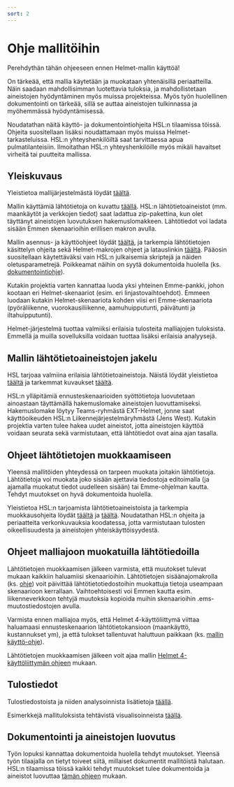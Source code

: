 ```yaml
---
sort: 2
---
```


# Ohje mallitöihin

Perehdythän tähän ohjeeseen ennen Helmet-mallin käyttöä! 

On tärkeää, että mallia käytetään ja muokataan yhtenäisillä periaatteilla. Näin saadaan mahdollisimman luotettavia tuloksia, ja mahdollistetaan aineistojen  hyödyntäminen myös muissa projekteissa. Myös työn huolellinen dokumentointi on tärkeää, sillä se auttaa aineistojen tulkinnassa ja myöhemmässä hyödyntämisessä. 

Noudatathan näitä käyttö- ja dokumentointiohjeita HSL:n tilaamissa töissä. Ohjeita suositellaan lisäksi noudattamaan myös muissa Helmet-tarkasteluissa. HSL:n yhteyshenkilöiltä saat tarvittaessa apua pulmatilanteisiin. Ilmoitathan HSL:n yhteyshenkilöille myös mikäli havaitset virheitä tai puutteita mallissa.

## Yleiskuvaus

Yleistietoa mallijärjestelmästä löydät [täältä](index.md).

Mallin käyttämiä lähtötietoja on kuvattu [täällä](HSL_lahtotiedot.md). HSL:n lähtötietoaineistot (mm. maankäytöt ja verkkojen tiedot) saat ladattua zip-pakettina, kun olet täyttänyt aineistojen luovutuksen hakemuslomakkeen. Lähtötiedot voi ladata sisään Emmen skenaarioihin erillisen makron avulla. 

Mallin asennus- ja käyttöohjeet löydät [täältä](kaytto-ohje.md), ja tarkempia lähtötietojen käsittelyn ohjeita sekä Helmet-makrojen ohjeet ja latauslinkin [täältä](sijopankki.md). Pääosin suositellaan käytettäväksi vain HSL:n julkaisemia skriptejä ja näiden oletusparametrejä. Poikkeamat näihin on syytä dokumentoida huolella (ks. [dokumentointiohje](HSL-toiden_dokumentointi.md)).

Kutakin projektia varten kannattaa luoda yksi yhteinen Emme-pankki, johon kootaan eri Helmet-skenaariot (esim. eri linjastovaihtoehdot). Emmeen luodaan kutakin Helmet-skenaariota kohden viisi eri Emme-skenaariota (pyöräliikenne, vuorokausiliikenne, aamuhuipputunti, päivätunti ja iltahuipputunti).

Helmet-järjestelmä tuottaa valmiiksi erilaisia tulosteita malliajojen tuloksista. Emmellä ja muilla sovelluksilla voidaan tuottaa lisäksi erilaisia analyysejä.

## Mallin lähtötietoaineistojen jakelu

HSL tarjoaa valmiina erilaisia lähtötietoaineistoja. Näistä löydät yleistietoa [täältä](HSL_lahtotiedot.md) ja tarkemmat kuvaukset [täältä](mallin_lahtotietotiedostot.md).

HSL:n ylläpitämiä ennusteskenaarioiden syöttötietoja luovutetaan ainoastaan täyttämällä hakemuslomake aineistojen luovuttamiseksi. Hakemuslomake löytyy Teams-ryhmästä EXT-Helmet, jonne saat käyttöoikeuden HSL:n Liikennejärjestelmäryhmästä (Jens West). Kutakin projektia varten tulee hakea uudet aineistot, jotta aineistojen käyttöä voidaan seurata sekä varmistutaan, että lähtötiedot ovat aina ajan tasalla.

## Ohjeet lähtötietojen muokkaamiseen

Yleensä mallitöiden yhteydessä on tarpeen muokata joitakin lähtötietoja. Lähtötietoja voi muokata joko sisään ajettavia tiedostoja editoimalla (ja ajamalla muokatut tiedot uudelleen sisään) tai Emme-ohjelman kautta. Tehdyt muutokset on hyvä dokumentoida huolella.

Yleistietoa HSL:n tarjoamista lähtötietoaineistoista ja tarkempia muokkausohjeita löydät [täältä](HSL_lahtotiedot.md) ja [täältä](mallin_lahtotietotiedostot.md). Noudatathan HSL:n ohjeita ja periaatteita verkonkuvauksia koodatessa, jotta varmistutaan tulosten oikeellisuudesta ja aineistojen yhteiskäyttöisyydestä.

## Ohjeet malliajoon muokatuilla lähtötiedoilla

Lähtötietojen muokkaamisen jälkeen varmista, että muutokset tulevat mukaan kaikkiin haluamiisi skenaarioihin. Lähtötietojen sisäänajomakrolla (ks. [ohje](sijopankki.md)) voit päivittää lähtötietotiedostoihin muokattuja tietoja useampaan skenaarioon kerrallaan. Vaihtoehtoisesti voi Emmen kautta esim. liikenneverkkoon tehtyjä muutoksia kopioida muihin skenaarioihin .ems-muutostiedostojen avulla.

Varmista ennen malliajoa myös, että Helmet 4-käyttöliittymä viittaa haluamaasi ennusteskenaarion lähtötietokansioon (maankäyttö, kustannukset ym), ja että tulokset tallentuvat haluttuun paikkaan (ks. [mallin käyttö-ohje](kaytto-ohje.md)).

Lähtötietojen muokkaamisen jälkeen voit ajaa mallin [Helmet 4-käyttöliittymän ohjeen](kaytto-ohje.md) mukaan.

## Tulostiedot

Tulostiedostoista ja niiden analysoinnista lisätietoja [täällä](tulokset.md).

Esimerkkejä mallituloksista tehtävistä visualisoinneista [täällä](esimerkkeja_tuloksista.md).

## Dokumentointi ja aineistojen luovutus

Työn lopuksi kannattaa dokumentoida huolella tehdyt muutokset. Yleensä työn tilaajalla on tietyt toiveet siitä, millaiset dokumentit mallitöistä halutaan. HSL:n tilaamissa töissä kaikki tehdyt muutokset tulee dokumentoida ja aineistot luovuttaa [tämän ohjeen](HSL-toiden_dokumentointi.md) mukaan.  

